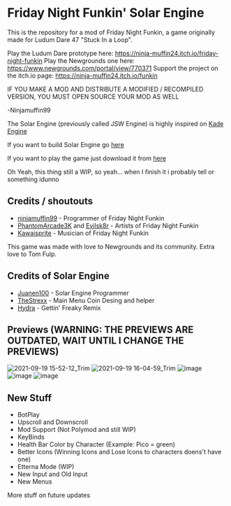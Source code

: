 # Friday Night Funkin' Solar Engine

This is the repository for a mod of Friday Night Funkin, a game originally made for Ludum Dare 47 "Stuck In a Loop".

Play the Ludum Dare prototype here: https://ninja-muffin24.itch.io/friday-night-funkin
Play the Newgrounds one here: https://www.newgrounds.com/portal/view/770371
Support the project on the itch.io page: https://ninja-muffin24.itch.io/funkin

IF YOU MAKE A MOD AND DISTRIBUTE A MODIFIED / RECOMPILED VERSION, YOU MUST OPEN SOURCE YOUR MOD AS WELL
                                                                                
-Ninjamuffin99

The Solar Engine (previously called JSW Engine) is highly inspired on [Kade Engine](https://github.com/KadeDev/Kade-Engine)

If you want to build Solar Engine go [here](https://github.com/Juanen100/JSW-Engine/blob/main/.github/DOCS_SHIT/building.md)

If you want to play the game just download it from [here](https://github.com/Juanen100/JSW-Engine/releases)

Oh Yeah, this thing still a WIP, so yeah... when I finish it i probably tell or something idunno

## Credits / shoutouts

- [ninjamuffin99](https://twitter.com/ninja_muffin99) - Programmer of Friday Night Funkin
- [PhantomArcade3K](https://twitter.com/phantomarcade3k) and [Evilsk8r](https://twitter.com/evilsk8r) - Artists of Friday Night Funkin
- [Kawaisprite](https://twitter.com/kawaisprite) - Musician of Friday Night Funkin

This game was made with love to Newgrounds and its community. Extra love to Tom Fulp.

## Credits of Solar Engine

- [Juanen100](https://twitter.com/Juanen1001) - Solar Engine Programmer
- [TheStrexx](https://twitter.com/TStrexx) - Main Menu Coin Desing and helper
- [Hydra](https://www.youtube.com/channel/UCEnQefrHAncXQtU4f5jloCA) - Gettin' Freaky Remix

## Previews (WARNING: THE PREVIEWS ARE OUTDATED, WAIT UNTIL I CHANGE THE PREVIEWS)

![2021-09-19 15-52-12_Trim](https://user-images.githubusercontent.com/65170591/133930211-0e1d806c-7156-46d3-bf2c-2bd0db7cce39.gif)
![2021-09-19 16-04-59_Trim](https://user-images.githubusercontent.com/65170591/133930559-88653a59-fece-4f6f-b66e-c07eae17ddbc.gif)
![image](https://user-images.githubusercontent.com/65170591/133929983-b9aa5789-4b46-4b0e-872d-261b1f6f63e3.png)
![image](https://user-images.githubusercontent.com/65170591/133929973-169780fe-3f77-4811-9827-7215848f35b2.png)
![image](https://user-images.githubusercontent.com/65170591/133929924-893ed4c6-33d8-44ab-b9d5-a67f233896b9.png)

## New Stuff

- BotPlay
- Upscroll and Downscroll
- Mod Support (Not Polymod and still WIP)
- KeyBinds
- Health Bar Color by Character (Example: Pico = green)
- Better Icons (Winning Icons and Lose Icons to characters doens't have one)
- Etterna Mode (WIP)
- New Input and Old Input
- New Menus

More stuff on future updates
